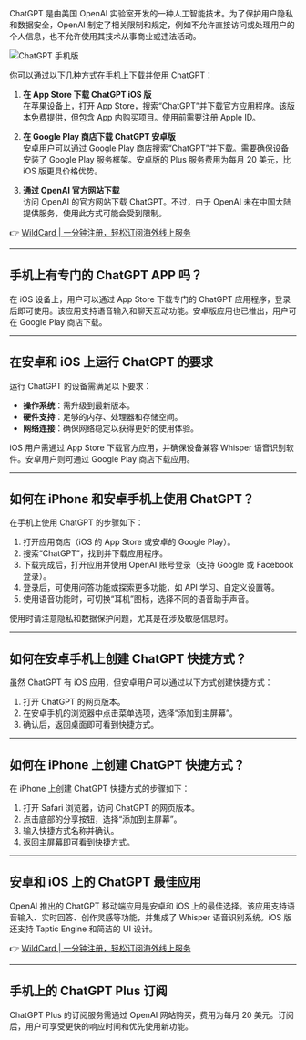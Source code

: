 ChatGPT 是由美国 OpenAI 实验室开发的一种人工智能技术。为了保护用户隐私和数据安全，OpenAI 制定了相关限制和规定，例如不允许直接访问或处理用户的个人信息，也不允许使用其技术从事商业或违法活动。

![ChatGPT 手机版](https://images.unsplash.com/photo-1506399558188-acca6f8cbf41?q=80&w=2773&auto=format&fit=crop&ixlib=rb-4.0.3&ixid=M3wxMjA3fDB8MHxwaG90by1wYWdlfHx8fGVufDB8fHx8fA==)

你可以通过以下几种方式在手机上下载并使用 ChatGPT：

1. **在 App Store 下载 ChatGPT iOS 版**  
   在苹果设备上，打开 App Store，搜索“ChatGPT”并下载官方应用程序。该版本免费提供，但包含 App 内购买项目。使用前需要注册 Apple ID。

2. **在 Google Play 商店下载 ChatGPT 安卓版**  
   安卓用户可以通过 Google Play 商店搜索“ChatGPT”并下载。需要确保设备安装了 Google Play 服务框架。安卓版的 Plus 服务费用为每月 20 美元，比 iOS 版更具价格优势。

3. **通过 OpenAI 官方网站下载**  
   访问 OpenAI 的官方网站下载 ChatGPT。不过，由于 OpenAI 未在中国大陆提供服务，使用此方式可能会受到限制。

👉 [WildCard | 一分钟注册，轻松订阅海外线上服务](https://bit.ly/bewildcard)

---

## 手机上有专门的 ChatGPT APP 吗？

在 iOS 设备上，用户可以通过 App Store 下载专门的 ChatGPT 应用程序，登录后即可使用。该应用支持语音输入和聊天互动功能。安卓版应用也已推出，用户可在 Google Play 商店下载。

---

## 在安卓和 iOS 上运行 ChatGPT 的要求

运行 ChatGPT 的设备需满足以下要求：

- **操作系统**：需升级到最新版本。
- **硬件支持**：足够的内存、处理器和存储空间。
- **网络连接**：确保网络稳定以获得更好的使用体验。

iOS 用户需通过 App Store 下载官方应用，并确保设备兼容 Whisper 语音识别软件。安卓用户则可通过 Google Play 商店下载应用。

---

## 如何在 iPhone 和安卓手机上使用 ChatGPT？

在手机上使用 ChatGPT 的步骤如下：

1. 打开应用商店（iOS 的 App Store 或安卓的 Google Play）。
2. 搜索“ChatGPT”，找到并下载应用程序。
3. 下载完成后，打开应用并使用 OpenAI 账号登录（支持 Google 或 Facebook 登录）。
4. 登录后，可使用问答功能或探索更多功能，如 API 学习、自定义设置等。
5. 使用语音功能时，可切换“耳机”图标，选择不同的语音助手声音。

使用时请注意隐私和数据保护问题，尤其是在涉及敏感信息时。

---

## 如何在安卓手机上创建 ChatGPT 快捷方式？

虽然 ChatGPT 有 iOS 应用，但安卓用户可以通过以下方式创建快捷方式：

1. 打开 ChatGPT 的网页版本。
2. 在安卓手机的浏览器中点击菜单选项，选择“添加到主屏幕”。
3. 确认后，返回桌面即可看到快捷方式。

---

## 如何在 iPhone 上创建 ChatGPT 快捷方式？

在 iPhone 上创建 ChatGPT 快捷方式的步骤如下：

1. 打开 Safari 浏览器，访问 ChatGPT 的网页版本。
2. 点击底部的分享按钮，选择“添加到主屏幕”。
3. 输入快捷方式名称并确认。
4. 返回主屏幕即可看到快捷方式。

---

## 安卓和 iOS 上的 ChatGPT 最佳应用

OpenAI 推出的 ChatGPT 移动端应用是安卓和 iOS 上的最佳选择。该应用支持语音输入、实时回答、创作灵感等功能，并集成了 Whisper 语音识别系统。iOS 版还支持 Taptic Engine 和简洁的 UI 设计。

👉 [WildCard | 一分钟注册，轻松订阅海外线上服务](https://bit.ly/bewildcard)

---

## 手机上的 ChatGPT Plus 订阅

ChatGPT Plus 的订阅服务需通过 OpenAI 网站购买，费用为每月 20 美元。订阅后，用户可享受更快的响应时间和优先使用新功能。